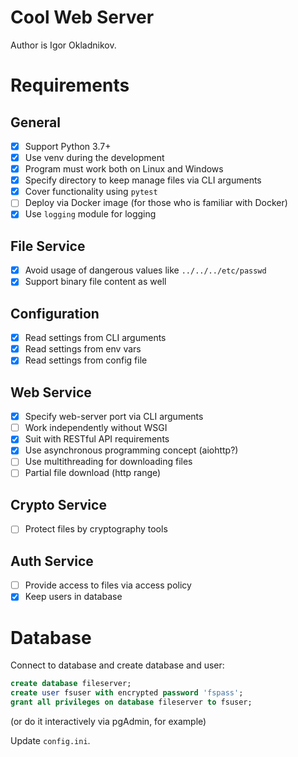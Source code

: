 
# Cool Web Server

Author is Igor Okladnikov.

# Requirements

## General

- [x] Support Python 3.7+
- [x] Use venv during the development
- [x] Program must work both on Linux and Windows
- [x] Specify directory to keep manage files via CLI arguments
- [x] Cover functionality using `pytest`
- [ ] Deploy via Docker image (for those who is familiar with Docker)
- [x] Use `logging` module for logging

## File Service

- [x] Avoid usage of dangerous values like `../../../etc/passwd`
- [x] Support binary file content as well

## Configuration

- [x] Read settings from CLI arguments
- [x] Read settings from env vars
- [x] Read settings from config file

## Web Service

- [x] Specify web-server port via CLI arguments
- [ ] Work independently without WSGI
- [x] Suit with RESTful API requirements
- [x] Use asynchronous programming concept (aiohttp?)
- [ ] Use multithreading for downloading files
- [ ] Partial file download (http range)

## Crypto Service

- [ ] Protect files by cryptography tools

## Auth Service

- [ ] Provide access to files via access policy
- [x] Keep users in database

# Database

Connect to database and create database and user:

```sql
create database fileserver;
create user fsuser with encrypted password 'fspass';
grant all privileges on database fileserver to fsuser;
```

(or do it interactively via pgAdmin, for example)

Update `config.ini`.

